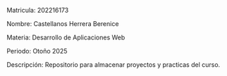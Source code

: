 Matricula: 202216173

Nombre: Castellanos Herrera Berenice

Materia: Desarrollo de Aplicaciones Web

Periodo: Otoño 2025

Descripción: Repositorio para almacenar proyectos y practicas del curso.
